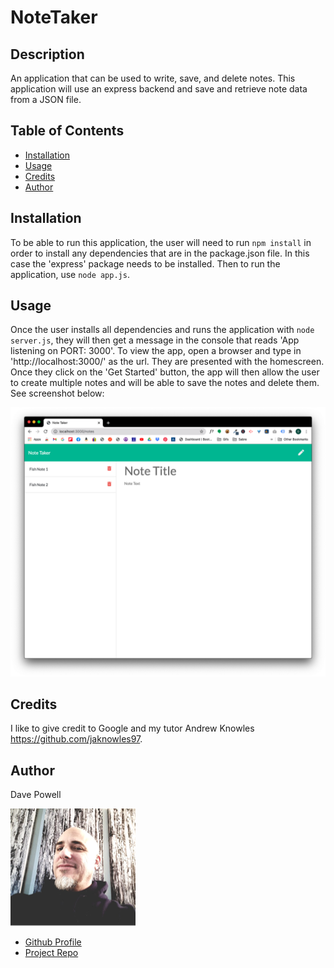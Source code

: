 

  # NoteTaker

  ## Description
  An application that can be used to write, save, and delete notes. This application will use an express backend and save and retrieve note data from a JSON file.

  ## Table of Contents

  * [Installation](#installation)
  * [Usage](#usage)
  * [Credits](#credits)
  * [Author](#author)

  ## Installation
  To be able to run this application, the user will need to run `npm install` in order to install any dependencies that are in the package.json file. In this case the 'express' package needs to be installed. Then to run the application, use `node app.js`.

  ## Usage
  Once the user installs all dependencies and runs the application with `node server.js`, they will then get a message in the console that reads 'App listening on PORT: 3000'. To view the app, open a browser and type in 'http://localhost:3000/' as the url. They are presented with the homescreen. Once they click on the 'Get Started' button, the app will then allow the user to create multiple notes and will be able to save the notes and delete them.
  See screenshot below:

  ![NoteTaker Screenshot](./images/Screenshot_NoteTaker.png "NoteTaker")

  ## Credits
  I like to give credit to Google and my tutor Andrew Knowles https://github.com/jaknowles97.

  ## Author

  Dave Powell

  ![Dave Powell](./images/dPowell.png "Dave Powell")

  * [Github Profile](https://github.com/evadllewop)
  * [Project Repo](https://github.com/evadllewop/NoteTaker)

